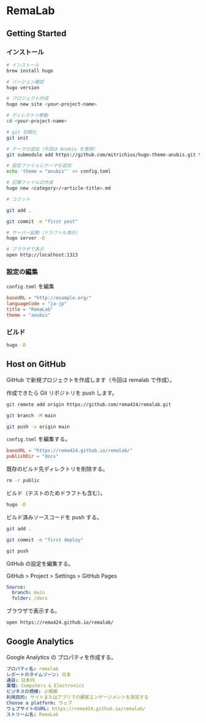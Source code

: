 # RemaLab

## Getting Started

### インストール

```sh
# インストール
brew install hugo

# バージョン確認
hugo version

# プロジェクト作成
hugo new site <your-project-name>

# ディレクトリ移動
cd <your-project-name>

# git 初期化
git init

# テーマの追加（今回は Anubis を使用）
git submodule add https://github.com/mitrichius/hugo-theme-anubis.git themes/anubis

# 設定ファイルにテーマを追加
echo 'theme = "anubis"' >> config.toml

# 記事ファイルの作成
hugo new <category>/<article-title>.md

# コミット

git add .

git commit -m "first post"

# サーバー起動（ドラフトも表示）
hugo server -D

# ブラウザで表示
open http://localhost:1313
```

### 設定の編集

`config.toml` を編集

```toml
baseURL = "http://example.org/"
languageCode = "ja-jp"
title = "RemaLab"
theme = "anubis"
```

### ビルド

```sh
hugo -D
```

## Host on GitHub

GitHub で新規プロジェクトを作成します（今回は remalab で作成）。

作成できたら Git リポジトリを push します。

```sh
git remote add origin https://github.com/rema424/remalab.git

git branch -M main

git push -u origin main
```

`config.toml` を編集する。

```toml
baseURL = "https://rema424.github.io/remalab/"
publishDir = "docs"
```

既存のビルド先ディレクトリを削除する。

```sh
rm -r public
```

ビルド（テストのためドラフトも含む）。

```sh
hugo -D
```

ビルド済みソースコードを push する。

```sh
git add .

git commit -m "first deploy"

git push
```

GitHub の設定を編集する。

GitHub > Project > Settings > GitHub Pages

```yaml
Source:
  branch: main
  folder: /docs
```

ブラウザで表示する。

```sh
open https://rema424.github.io/remalab/
```

## Google Analytics

Google Analytics の プロパティを作成する。

```yaml
プロパティ名: remalab
レポートのタイムゾーン: 日本
通貨: 日本円
業種: Computers & Electronics
ビジネスの規模: 小規模
利用目的: サイトまたはアプリでの顧客エンゲージメントを測定する
Choose a platform: ウェブ
ウェブサイトのURL: https://rema424.github.io/remalab/
ストリーム名: RemaLab
```
